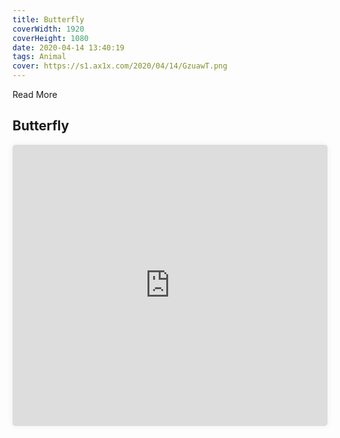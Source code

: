 ```yaml
---
title: Butterfly
coverWidth: 1920
coverHeight: 1080
date: 2020-04-14 13:40:19
tags: Animal
cover: https://s1.ax1x.com/2020/04/14/GzuawT.png
---
```


Read More
<!-- more -->

## Butterfly

<iframe style="width:100%;height:450px;box-shadow:0px 0px 10px #eee;border-radius:5px" src="https://editor.3dpunk.com/editor2?oid=QlIpJ104514dia38&cover=https://editor.3dpunk.com/uploads/thumb/2019/01/25/024442tiej43jfjedregot_120.png&mode=1&sharecode=D4KGqPm5" frameborder="0" allowvr allowfullscreen mozallowfullscreen="true" webkitallowfullscreen="true" onmousewheel="">
</iframe>
